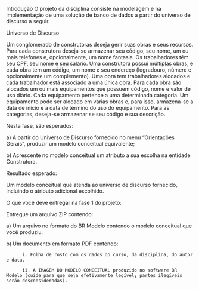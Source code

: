 Introdução
O projeto da disciplina consiste na modelagem e na implementação de uma solução de banco de dados a partir do universo de discurso a seguir. 

Universo de Discurso 

Um conglomerado de construtoras deseja gerir suas obras e seus recursos. Para cada construtora deseja-se armazenar seu código, seu nome, um ou mais telefones e, opcionalmente, um nome fantasia.
Os trabalhadores têm seu CPF, seu nome e seu salário. Uma construtora possui múltiplas obras, e cada obra tem um código, um nome e seu endereço (logradouro, número e opcionalmente um complemento).
Uma obra tem trabalhadores alocados e cada trabalhador está associado a uma única obra. Para cada obra são alocados um ou mais equipamentos que possuem código, nome e valor de uso diário.
Cada equipamento pertence a uma determinada categoria. Um equipamento pode ser alocado em várias obras e, para isso, armazena-se a data de início e a data de término do uso do equipamento.
Para as categorias, deseja-se armazenar se seu código e sua descrição.

Nesta fase, são esperados:  

a) A partir do Universo de Discurso fornecido no menu “Orientações Gerais”, produzir um modelo conceitual equivalente; 

b) Acrescente no modelo conceitual um atributo a sua escolha na entidade Construtora. 

Resultado esperado: 

Um modelo conceitual que atenda ao universo de discurso fornecido, incluindo o atributo adicional escolhido. 

O que você deve entregar na fase 1 do projeto: 

Entregue um arquivo ZIP contendo: 

a) Um arquivo no formato do BR Modelo contendo o modelo conceitual que você produziu. 

b) Um documento em formato PDF contendo: 

          i. Folha de rosto com os dados do curso, da disciplina, do autor e data. 

          ii. A IMAGEM DO MODELO CONCEITUAL produzido no software BR Modelo (cuide para que seja efetivamente legível; partes ilegíveis serão desconsideradas). 
